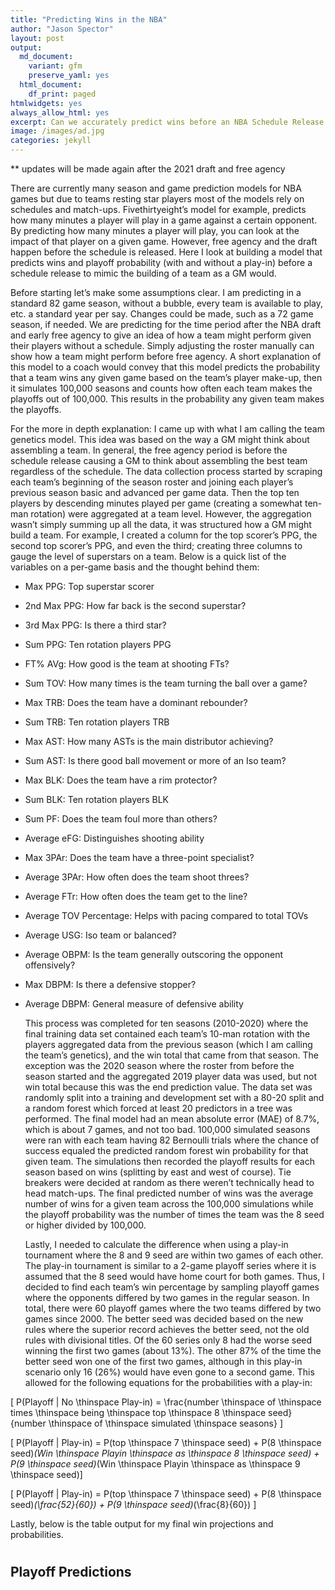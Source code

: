 ```yaml
---
title: "Predicting Wins in the NBA"
author: "Jason Spector"
layout: post
output:
  md_document:
    variant: gfm
    preserve_yaml: yes
  html_document:
    df_print: paged
htmlwidgets: yes
always_allow_html: yes
excerpt: Can we accurately predict wins before an NBA Schedule Release
image: /images/ad.jpg
categories: jekyll
---
```


\*\* updates will be made again after the 2021 draft and free agency

There are currently many season and game prediction models for NBA games
but due to teams resting star players most of the models rely on
schedules and match-ups. Fivethirtyeight’s model for example, predicts
how many minutes a player will play in a game against a certain
opponent. By predicting how many minutes a player will play, you can
look at the impact of that player on a given game. However, free agency
and the draft happen before the schedule is released. Here I look at
building a model that predicts wins and playoff probability (with and
without a play-in) before a schedule release to mimic the building of a
team as a GM would.

Before starting let’s make some assumptions clear. I am predicting in a
standard 82 game season, without a bubble, every team is available to
play, etc. a standard year per say. Changes could be made, such as a 72
game season, if needed. We are predicting for the time period after the
NBA draft and early free agency to give an idea of how a team might
perform given their players without a schedule. Simply adjusting the
roster manually can show how a team might perform before free agency. A
short explanation of this model to a coach would convey that this model
predicts the probability that a team wins any given game based on the
team’s player make-up, then it simulates 100,000 seasons and counts how
often each team makes the playoffs out of 100,000. This results in the
probability any given team makes the playoffs.

For the more in depth explanation: I came up with what I am calling the
team genetics model. This idea was based on the way a GM might think
about assembling a team. In general, the free agency period is before
the schedule release causing a GM to think about assembling the best
team regardless of the schedule. The data collection process started by
scraping each team’s beginning of the season roster and joining each
player’s previous season basic and advanced per game data. Then the top
ten players by descending minutes played per game (creating a somewhat
ten-man rotation) were aggregated at a team level. However, the
aggregation wasn’t simply summing up all the data, it was structured how
a GM might build a team. For example, I created a column for the top
scorer’s PPG, the second top scorer’s PPG, and even the third; creating
three columns to gauge the level of superstars on a team. Below is a
quick list of the variables on a per-game basis and the thought behind
them:

  - Max PPG: Top superstar scorer

  - 2nd Max PPG: How far back is the second superstar?

  - 3rd Max PPG: Is there a third star?

  - Sum PPG: Ten rotation players PPG

  - FT% AVg: How good is the team at shooting FTs?

  - Sum TOV: How many times is the team turning the ball over a game?

  - Max TRB: Does the team have a dominant rebounder?

  - Sum TRB: Ten rotation players TRB

  - Max AST: How many ASTs is the main distributor achieving?

  - Sum AST: Is there good ball movement or more of an Iso team?

  - Max BLK: Does the team have a rim protector?

  - Sum BLK: Ten rotation players BLK

  - Sum PF: Does the team foul more than others?

  - Average eFG: Distinguishes shooting ability

  - Max 3PAr: Does the team have a three-point specialist?

  - Average 3PAr: How often does the team shoot threes?

  - Average FTr: How often does the team get to the line?

  - Average TOV Percentage: Helps with pacing compared to total TOVs

  - Average USG: Iso team or balanced?

  - Average OBPM: Is the team generally outscoring the opponent
    offensively?

  - Max DBPM: Is there a defensive stopper?

  - Average DBPM: General measure of defensive ability
    
    This process was completed for ten seasons (2010-2020) where the
    final training data set contained each team’s 10-man rotation with
    the players aggregated data from the previous season (which I am
    calling the team’s genetics), and the win total that came from that
    season. The exception was the 2020 season where the roster from
    before the season started and the aggregated 2019 player data was
    used, but not win total because this was the end prediction value.
    The data set was randomly split into a training and development set
    with a 80-20 split and a random forest which forced at least 20
    predictors in a tree was performed. The final model had an mean
    absolute error (MAE) of 8.7%, which is about 7 games, and not too
    bad. 100,000 simulated seasons were ran with each team having 82
    Bernoulli trials where the chance of success equaled the predicted
    random forest win probability for that given team. The simulations
    then recorded the playoff results for each season based on wins
    (splitting by east and west of course). Tie breakers were decided at
    random as there weren’t technically head to head match-ups. The
    final predicted number of wins was the average number of wins for a
    given team across the 100,000 simulations while the playoff
    probability was the number of times the team was the 8 seed or
    higher divided by 100,000.
    
    Lastly, I needed to calculate the difference when using a play-in
    tournament where the 8 and 9 seed are within two games of each
    other. The play-in tournament is similar to a 2-game playoff series
    where it is assumed that the 8 seed would have home court for both
    games. Thus, I decided to find each team’s win percentage by
    sampling playoff games where the opponents differed by two games in
    the regular season. In total, there were 60 playoff games where the
    two teams differed by two games since 2000. The better seed was
    decided based on the new rules where the superior record achieves
    the better seed, not the old rules with divisional titles. Of the 60
    series only 8 had the worse seed winning the first two games (about
    13%). The other 87% of the time the better seed won one of the first
    two games, although in this play-in scenario only 16 (26%) would
    have even gone to a second game. This allowed for the following
    equations for the probabilities with a play-in:

\[ P(Playoff | No \thinspace Play-in) =  \frac{number \thinspace of \thinspace times \thinspace being \thinspace top \thinspace 8 \thinspace seed}{number \thinspace of \thinspace simulated \thinspace seasons} \]

\[ P(Playoff | Play-in) = P(top \thinspace 7 \thinspace seed) + P(8 \thinspace seed)*(Win \thinspace Playin \thinspace as \thinspace 8 \thinspace seed) + P(9 \thinspace seed)*(Win \thinspace Playin \thinspace as \thinspace 9 \thinspace seed)\]

\[ P(Playoff | Play-in) = P(top \thinspace 7 \thinspace seed) + P(8 \thinspace seed)*(\frac{52}{60}) + P(9 \thinspace seed)*(\frac{8}{60}) \]

Lastly, below is the table output for my final win projections and
probabilities.

# 

<!--html_preserve-->

<div class="standings">

<div class="title">

<h2>

Playoff Predictions

</h2>

</div>

<div id="htmlwidget-e15e55acec7e9b241e03" class="reactable html-widget" style="width:auto;height:auto;">

</div>

<script type="application/json" data-for="htmlwidget-e15e55acec7e9b241e03">{"x":{"tag":{"name":"Reactable","attribs":{"data":{"team_name":["Dallas Mavericks","Denver Nuggets","Golden State Warriors","Houston Rockets","Los Angeles Clippers","Los Angeles Lakers","Memphis Grizzlies","Minnesota Timberwolves","New Orleans Pelicans","Oklahoma City Thunder","Phoenix Suns","Portland Trail Blazers","Sacramento Kings","San Antonio Spurs","Utah Jazz","Atlanta Hawks","Boston Celtics","Brooklyn Nets","Chicago Bulls","Charlotte Hornets","Cleveland Cavaliers","Detroit Pistons","Indiana Pacers","Miami Heat","Milwaukee Bucks","New York Knicks","Orlando Magic","Philadelphia 76ers","Toronto Raptors","Washington Wizards"],"conference":["West","West","West","West","West","West","West","West","West","West","West","West","West","West","West","East","East","East","East","East","East","East","East","East","East","East","East","East","East","East"],"predicted_wins":[45,54,30,49,49,53,42,35,35,42,32,37,40,37,51,36,44,45,40,25,30,32,53,43,55,34,43,48,47,34],"playoff_probability":[0.85,1,0.01,0.97,0.96,1,0.58,0.11,0.08,0.63,0.03,0.17,0.44,0.18,0.99,0.2,0.8,0.88,0.47,0,0.02,0.04,1,0.76,1,0.1,0.77,0.96,0.93,0.09],"playoff_playin_probability":[0.85,1,0.01,0.97,0.96,1,0.58,0.11,0.08,0.63,0.03,0.18,0.44,0.18,0.98,0.2,0.79,0.87,0.48,0,0.02,0.04,1,0.76,1,0.1,0.77,0.95,0.93,0.09]},"columns":[{"accessor":"team_name","name":"Team","type":"factor","className":"cell","headerClassName":"header","defaultSortDesc":false,"maxWidth":200,"headerStyle":{"fontWeight":700}},{"accessor":"conference","name":"Conference","type":"factor","className":"cell group","headerClassName":"header","defaultSortDesc":false,"maxWidth":200,"align":"center","headerStyle":{"fontWeight":700}},{"accessor":"predicted_wins","name":"Predicted Wins","type":"numeric","className":"cell number border-left","headerClassName":"header","maxWidth":150,"align":"center"},{"accessor":"playoff_probability","name":"Playoff Probability","type":"numeric","className":"cell number border-left","headerClassName":"header","cell":[" 85%",">99%","  1%"," 97%"," 96%",">99%"," 58%"," 11%","  8%"," 63%","  3%"," 17%"," 44%"," 18%"," 99%"," 20%"," 80%"," 88%"," 47%"," <1%","  2%","  4%",">99%"," 76%",">99%"," 10%"," 77%"," 96%"," 93%","  9%"],"maxWidth":200,"style":[{"color":"#111","background":"#55BBAB"},{"color":"#111","background":"#35B0AB"},{"color":"#111","background":"#FCFEF7"},{"color":"#111","background":"#3BB2AB"},{"color":"#111","background":"#3DB3AB"},{"color":"#111","background":"#35B0AB"},{"color":"#111","background":"#8FD1AB"},{"color":"#111","background":"#E7F7CA"},{"color":"#111","background":"#EEF9CF"},{"color":"#111","background":"#84CDAB"},{"color":"#111","background":"#F8FDE9"},{"color":"#111","background":"#DAF2C0"},{"color":"#111","background":"#A8DCAE"},{"color":"#111","background":"#D8F1BF"},{"color":"#111","background":"#37B0AB"},{"color":"#111","background":"#D3F0BC"},{"color":"#111","background":"#5FC0AB"},{"color":"#111","background":"#4EB9AB"},{"color":"#111","background":"#A2DAAD"},{"color":"#aaa"},{"color":"#111","background":"#FAFDF0"},{"color":"#111","background":"#F6FCE2"},{"color":"#111","background":"#35B0AB"},{"color":"#111","background":"#68C3AB"},{"color":"#111","background":"#35B0AB"},{"color":"#111","background":"#E9F8CB"},{"color":"#111","background":"#66C2AB"},{"color":"#111","background":"#3DB3AB"},{"color":"#111","background":"#44B5AB"},{"color":"#111","background":"#EBF8CD"}]},{"accessor":"playoff_playin_probability","name":"Playoff Play-in Probability","type":"numeric","className":"cell number border-left","headerClassName":"header","cell":[" 85%",">99%","  1%"," 97%"," 96%",">99%"," 58%"," 11%","  8%"," 63%","  3%"," 18%"," 44%"," 18%"," 98%"," 20%"," 79%"," 87%"," 48%"," <1%","  2%","  4%",">99%"," 76%",">99%"," 10%"," 77%"," 95%"," 93%","  9%"],"maxWidth":200,"style":[{"color":"#111","background":"#55BBAB"},{"color":"#111","background":"#35B0AB"},{"color":"#111","background":"#FCFEF7"},{"color":"#111","background":"#3BB2AB"},{"color":"#111","background":"#3DB3AB"},{"color":"#111","background":"#35B0AB"},{"color":"#111","background":"#8FD1AB"},{"color":"#111","background":"#E7F7CA"},{"color":"#111","background":"#EEF9CF"},{"color":"#111","background":"#84CDAB"},{"color":"#111","background":"#F8FDE9"},{"color":"#111","background":"#D8F1BF"},{"color":"#111","background":"#A8DCAE"},{"color":"#111","background":"#D8F1BF"},{"color":"#111","background":"#39B1AB"},{"color":"#111","background":"#D3F0BC"},{"color":"#111","background":"#62C0AB"},{"color":"#111","background":"#50BAAB"},{"color":"#111","background":"#A1D9AD"},{"color":"#aaa"},{"color":"#111","background":"#FAFDF0"},{"color":"#111","background":"#F6FCE2"},{"color":"#111","background":"#35B0AB"},{"color":"#111","background":"#68C3AB"},{"color":"#111","background":"#35B0AB"},{"color":"#111","background":"#E9F8CB"},{"color":"#111","background":"#66C2AB"},{"color":"#111","background":"#3FB4AB"},{"color":"#111","background":"#44B5AB"},{"color":"#111","background":"#EBF8CD"}]}],"defaultSortDesc":true,"defaultSorted":[{"id":"conference","desc":false},{"id":"predicted_wins","desc":true}],"defaultPageSize":30,"paginationType":"numbers","showPageInfo":true,"minRows":1,"highlight":true,"bordered":true,"striped":true,"compact":true,"showSortIcon":false,"className":"standings-table","dataKey":"39b2b17eb45c711b7c18567184947717","key":"39b2b17eb45c711b7c18567184947717"},"children":[]},"class":"reactR_markup"},"evals":[],"jsHooks":[]}</script>

</div>

<!--/html_preserve-->
